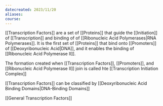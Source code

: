 ```yaml
---
datecreated: 2023/11/20
aliases: 
course:
---
```

[[Transcription Factors]]  are a set of [[Proteins]] that guide the [[Initiation]] of [[Transcription]] and binding of of [[Ribonucleic Acid Polymerases|RNA Polymerases]]. It is the first set of [[Proteins]] that bind onto [[Promoters]] of [[Deoxyribonucleic Acid|DNA]], and it enables the binding of [[Ribonucleic Acid Polymerase II]].

The formation created when [[Transcription Factors]], [[Promoters]], and [[Ribonucleic Acid Polymerase II]] join is called hte [[Transcription Initiation Complex]] 

[[Transcription Factors]] can be classified by [[Deoxyribonucleic Acid Binding Domains|DNA-Binding Domains]]

[[General Transcription Factors]] 
